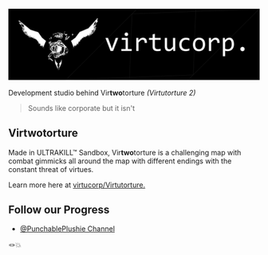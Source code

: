![Very Cool Banner](../banner.png)

Development studio behind Vir**two**torture *(Virtutorture 2)*

> Sounds like corporate but it isn't

## Virtwotorture

Made in ULTRAKILL™ Sandbox, Vir**two**torture is a challenging map with combat gimmicks all around
the map with different endings with the constant threat of virtues.

Learn more here at [virtucorp/Virtutorture.](https://github.com/virtucorp/virtutorture)

## Follow our Progress

- [@PunchablePlushie Channel](https://www.youtube.com/@punchableplushie)

🪢💥
